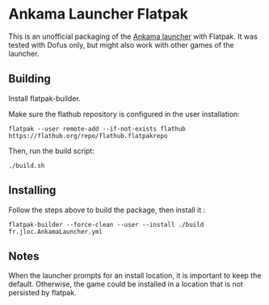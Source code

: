 # Ankama Launcher Flatpak

This is an unofficial packaging of the [Ankama launcher](https://www.dofus.com) with Flatpak.
It was tested with Dofus only, but might also work with other games of the launcher.

## Building

Install flatpak-builder.

Make sure the flathub repository is configured in the user installation:

```shell
flatpak --user remote-add --if-not-exists flathub https://flathub.org/repo/flathub.flatpakrepo
```

Then, run the build script:

```shell
./build.sh
```

## Installing

Follow the steps above to build the package, then install it :

```shell
flatpak-builder --force-clean --user --install ./build fr.jloc.AnkamaLauncher.yml
```

## Notes

When the launcher prompts for an install location, it is important to keep the default. Otherwise,
the game could be installed in a location that is not persisted by flatpak.

